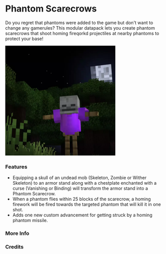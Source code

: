 # Phantom Scarecrows<!--$headerTitle--><!--$pmc:delete-->

Do you regret that phantoms were added to the game but don't want to change any gamerules? This modular datapack lets you create phantom scarecrows that shoot homing fireqorkd projectiles at nearby phantoms to protect your base! <!--$pmc:headerSize-->

<img src="images/phantom_scarecrows.webp" alt="Phantom Scarecrow firing missile" height="350"/> <!--$localAssetToURL--> <!--$modrinth:replaceWithVideo--> <!--$pmc:delete-->

### Features
- Equipping a skull of an undead mob (Skeleton, Zombie or Wither Skeleton) to an armor stand along with a chestplate enchanted with a curse (Vanishing or Binding) will transform the armor stand into a Phantom Scarecrow.
- When a phantom flies within 25 blocks of the scarecrow, a homing firework will be fired towards the targeted phantom that will kill it in one shot.
- Adds one new custom advancement for getting struck by a homing phantom missile.

### More Info
<!--$youtubeLinkInsert-->

<!--$wikiLinkInsert-->

### Credits
<!--$creditsInsert -->

<!--$footerInsert-->
